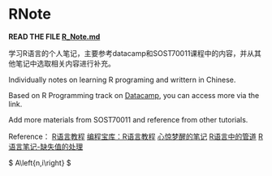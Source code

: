 # RNote

**READ THE FILE [R_Note.md](https://github.com/KatouMegumii/RNote/blob/master/R_Note.md)**

学习R语言的个人笔记，主要参考datacamp和SOST70011课程中的内容，并从其他笔记中选取相关内容进行补充。

Individually notes on learning R programing and writtern in Chinese.

Based on R Programming track on [Datacamp](https://app.datacamp.com/learn/skill-tracks/r-programming), you can access more via the link.

Add more materials from SOST70011 and reference from other tutorials.

Reference：
[R语言教程](https://www.math.pku.edu.cn/teachers/lidf/docs/Rbook/html/_Rbook/index.html)
[编程宝库：R语言教程](https://www.runoob.com/r/r-tutorial.html)
[心惊梦醒的笔记](https://www.jianshu.com/p/53c867211daa)
[R语言中的管道](https://www.jianshu.com/p/c65dbce983dd)
[R语言笔记-缺失值的处理](https://blog.csdn.net/ethmery/article/details/109152730)

$ A\left\{n,i\right\} $
